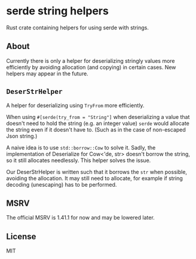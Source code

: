 # serde string helpers

Rust crate containing helpers for using serde with strings.

## About

Currently there is only a helper for deserializing stringly values more
efficiently by avoiding allocation (and copying) in certain cases. New helpers
may appear in the future.

## `DeserStrHelper`

A helper for deserializing using `TryFrom` more efficiently.

When using `#[serde(try_from = "String"]` when deserializing a value that
doesn't need to hold the string (e.g. an integer value) `serde` would
allocate the string even if it doesn't have to. (Such as in the case of
non-escaped Json string.)
                                                                            
A naive idea is to use `std::borrow::Cow` to solve it. Sadly, the
implementation of Deserialize for Cow<'de, str> doesn't borrow the string,
so it still allocates needlessly. This helper solves the issue.
                                                                            
Our DeserStrHelper is written such that it borrows the `str` when possible,
avoiding the allocation. It may still need to allocate, for example if
string decoding (unescaping) has to be performed.

## MSRV

The official MSRV is 1.41.1 for now and may be lowered later.

## License

MIT
